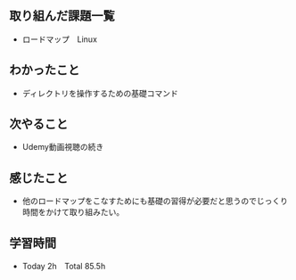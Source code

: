 ## 取り組んだ課題一覧  
- ロードマップ　Linux
## わかったこと  
- ディレクトリを操作するための基礎コマンド
## 次やること  
- Udemy動画視聴の続き
## 感じたこと  
- 他のロードマップをこなすためにも基礎の習得が必要だと思うのでじっくり時間をかけて取り組みたい。
## 学習時間  
- Today 2h　Total 85.5h
